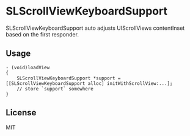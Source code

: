 # SLScrollViewKeyboardSupport
SLScrollViewKeyboardSupport auto adjusts UIScrollViews contentInset based on the first responder.

## Usage
```
- (void)loadView
{
	SLScrollViewKeyboardSupport *support = [[SLScrollViewKeyboardSupport alloc] initWithScrollView:...];
	// store `support` somewhere
}
```

## License
MIT
